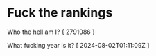 # Fuck the rankings

Who the hell am I?
{ 2791086 }

What fucking year is it?
[ 2024-08-02T01:11:09Z ]
